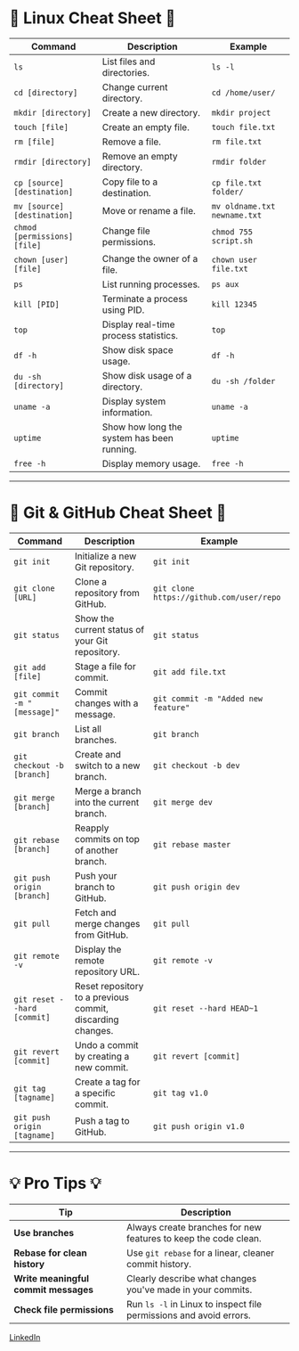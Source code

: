 
# 🐧 Linux Cheat Sheet 🐧

| **Command**                          | **Description**                                             | **Example**                                |
|--------------------------------------|-------------------------------------------------------------|--------------------------------------------|
| `ls`                                 | List files and directories.                                 | `ls -l`                                    |
| `cd [directory]`                     | Change current directory.                                   | `cd /home/user/`                           |
| `mkdir [directory]`                  | Create a new directory.                                     | `mkdir project`                            |
| `touch [file]`                       | Create an empty file.                                       | `touch file.txt`                           |
| `rm [file]`                          | Remove a file.                                              | `rm file.txt`                              |
| `rmdir [directory]`                  | Remove an empty directory.                                  | `rmdir folder`                             |
| `cp [source] [destination]`          | Copy file to a destination.                                 | `cp file.txt folder/`                      |
| `mv [source] [destination]`          | Move or rename a file.                                      | `mv oldname.txt newname.txt`               |
| `chmod [permissions] [file]`         | Change file permissions.                                    | `chmod 755 script.sh`                      |
| `chown [user] [file]`                | Change the owner of a file.                                 | `chown user file.txt`                      |
| `ps`                                 | List running processes.                                     | `ps aux`                                   |
| `kill [PID]`                         | Terminate a process using PID.                              | `kill 12345`                               |
| `top`                                | Display real-time process statistics.                       | `top`                                      |
| `df -h`                              | Show disk space usage.                                      | `df -h`                                    |
| `du -sh [directory]`                 | Show disk usage of a directory.                             | `du -sh /folder`                           |
| `uname -a`                           | Display system information.                                 | `uname -a`                                 |
| `uptime`                             | Show how long the system has been running.                  | `uptime`                                   |
| `free -h`                            | Display memory usage.                                       | `free -h`                                  |

---

# 🐙 Git & GitHub Cheat Sheet 🐙

| **Command**                          | **Description**                                             | **Example**                                |
|--------------------------------------|-------------------------------------------------------------|--------------------------------------------|
| `git init`                           | Initialize a new Git repository.                            | `git init`                                 |
| `git clone [URL]`                    | Clone a repository from GitHub.                             | `git clone https://github.com/user/repo`   |
| `git status`                         | Show the current status of your Git repository.             | `git status`                              |
| `git add [file]`                     | Stage a file for commit.                                    | `git add file.txt`                         |
| `git commit -m "[message]"`          | Commit changes with a message.                              | `git commit -m "Added new feature"`        |
| `git branch`                         | List all branches.                                          | `git branch`                               |
| `git checkout -b [branch]`           | Create and switch to a new branch.                          | `git checkout -b dev`                      |
| `git merge [branch]`                 | Merge a branch into the current branch.                     | `git merge dev`                            |
| `git rebase [branch]`                | Reapply commits on top of another branch.                   | `git rebase master`                        |
| `git push origin [branch]`           | Push your branch to GitHub.                                 | `git push origin dev`                      |
| `git pull`                           | Fetch and merge changes from GitHub.                        | `git pull`                                 |
| `git remote -v`                      | Display the remote repository URL.                          | `git remote -v`                            |
| `git reset --hard [commit]`          | Reset repository to a previous commit, discarding changes.  | `git reset --hard HEAD~1`                  |
| `git revert [commit]`                | Undo a commit by creating a new commit.                     | `git revert [commit]`                      |
| `git tag [tagname]`                  | Create a tag for a specific commit.                         | `git tag v1.0`                             |
| `git push origin [tagname]`          | Push a tag to GitHub.                                       | `git push origin v1.0`                     |

---

# 💡 Pro Tips 💡

| **Tip**                                          | **Description**                                                             |
|--------------------------------------------------|-----------------------------------------------------------------------------|
| **Use branches**                                 | Always create branches for new features to keep the code clean.             |
| **Rebase for clean history**                     | Use `git rebase` for a linear, cleaner commit history.                      |
| **Write meaningful commit messages**             | Clearly describe what changes you've made in your commits.                  |
| **Check file permissions**                       | Run `ls -l` in Linux to inspect file permissions and avoid errors.          |




[LinkedIn](https://www.linkedin.com/in/faizan-shaikh-433245194/)
